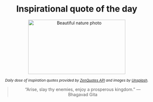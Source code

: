 
<div align="center">

# Inspirational quote of the day

<img src="./data/photo.jpeg" alt="Beautiful nature photo" width="320" height="180">

<sub><i>Daily dose of inspiration quotes provided by [ZenQuotes API](https://zenquotes.io/) and images by [Unsplash](https://unsplash.com/).</i></sub>


<blockquote>&ldquo;Arise, slay thy enemies, enjoy a prosperous kingdom.&rdquo; &mdash; <footer>Bhagavad Gita</footer></blockquote>

</div>
